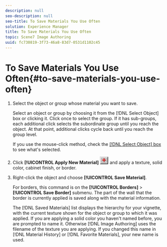 ```yaml
---
description: null
seo-description: null
seo-title: To Save Materials You Use Often
solution: Experience Manager
title: To Save Materials You Use Often
topic: Scene7 Image Authoring
uuid: fc730819-3f73-46a8-83d7-0531d1102c45
---
```


# To Save Materials You Use Often{#to-save-materials-you-use-often}

1. Select the object or group whose material you want to save.

   Select an object or group by choosing it from the [!DNL Select Object] box or clicking it. Click once to select the group. If it has sub-groups, each additional click selects the subordinate group until you reach the object. At that point, additional clicks cycle back until you reach the group level.

   If you use the mouse-click method, check the [ [!DNL Select Object] box](../../../c-vat-gs/c-vat-sel-obj/c-vat-sel-object-box.md#concept-d127c6efaabd436a96c02f36a7bce6ac) to see what's selected. 

1. Click **[!UICONTROL Apply New Material]** ![](assets/new_material.png) and apply a texture, solid color, cabinet finish, or border.
1. Right-click the object and choose **[!UICONTROL Save Material]**.

   For borders, this command is on the **[!UICONTROL Borders]** > **[!UICONTROL Save Border]** submenu. The part of the wall that the border is currently applied is saved along with the material information.

   The [!DNL Saved Materials] list displays the hierarchy for your vignette, with the current texture shown for the object or group to which it was applied. If you are applying a solid color you haven't named before, you are prompted to name it. Otherwise [!DNL Image Authoring] uses the filename of the texture you are applying. If you changed this name in [!DNL Material History] or [!DNL Favorite Materials], your new name is used. 

